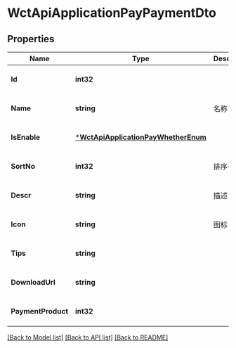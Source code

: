 # WctApiApplicationPayPaymentDto

## Properties
Name | Type | Description | Notes
------------ | ------------- | ------------- | -------------
**Id** | **int32** |  | [optional] [default to null]
**Name** | **string** | 名称 | [optional] [default to null]
**IsEnable** | [***WctApiApplicationPayWhetherEnum**](WCT.Api.Application.Pay.WhetherEnum.md) |  | [optional] [default to null]
**SortNo** | **int32** | 排序号 | [optional] [default to null]
**Descr** | **string** | 描述 | [optional] [default to null]
**Icon** | **string** | 图标 | [optional] [default to null]
**Tips** | **string** |  | [optional] [default to null]
**DownloadUrl** | **string** |  | [optional] [default to null]
**PaymentProduct** | **int32** |  | [optional] [default to null]

[[Back to Model list]](../README.md#documentation-for-models) [[Back to API list]](../README.md#documentation-for-api-endpoints) [[Back to README]](../README.md)

